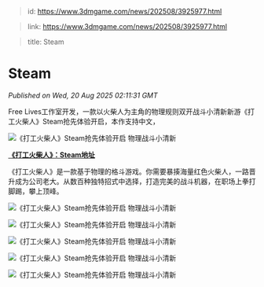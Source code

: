 > id: https://www.3dmgame.com/news/202508/3925977.html

> link: https://www.3dmgame.com/news/202508/3925977.html

> title: Steam

# Steam
_Published on Wed, 20 Aug 2025 02:11:31 GMT_

Free Lives工作室开发，一款以火柴人为主角的物理规则双开战斗小清新新游《打工火柴人》Steam抢先体验开启，本作支持中文，

![《打工火柴人》Steam抢先体验开启 物理战斗小清新](https://img.3dmgame.com/uploads/images/news/20250820/1755655841_607081.jpg)

**[《打工火柴人》：Steam地址](https://store.steampowered.com/app/2085540/_/)**

《打工火柴人》是一款基于物理的格斗游戏。你需要暴揍海量红色火柴人，一路晋升成为公司老大。从数百种独特招式中选择，打造完美的战斗机器，在职场上拳打脚踢，攀上顶峰。

![《打工火柴人》Steam抢先体验开启 物理战斗小清新](https://img.3dmgame.com/uploads/images/news/20250820/1755655850_218351.jpg)

![《打工火柴人》Steam抢先体验开启 物理战斗小清新](https://img.3dmgame.com/uploads/images/news/20250820/1755655850_500969.jpg)

![《打工火柴人》Steam抢先体验开启 物理战斗小清新](https://img.3dmgame.com/uploads/images/news/20250820/1755655850_166023.jpg)

![《打工火柴人》Steam抢先体验开启 物理战斗小清新](https://img.3dmgame.com/uploads/images/news/20250820/1755655851_493302.jpg)

![《打工火柴人》Steam抢先体验开启 物理战斗小清新](https://img.3dmgame.com/uploads/images/news/20250820/1755655851_637044.jpg)
